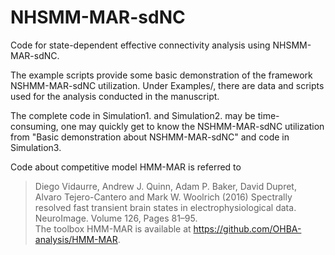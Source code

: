 # NHSMM-MAR-sdNC
Code for state-dependent effective connectivity analysis using NHSMM-MAR-sdNC.

The example scripts provide some basic demonstration of the framework NSHMM-MAR-sdNC utilization.
Under Examples/, there are data and scripts used for the analysis conducted in the manuscript.

The complete code in Simulation1. and Simulation2. may be time-consuming, one may quickly get to know the NSHMM-MAR-sdNC utilization from "Basic demonstration about NSHMM-MAR-sdNC" and code in Simulation3.

Code about competitive model HMM-MAR is referred to 
> Diego Vidaurre, Andrew J. Quinn, Adam P. Baker, David Dupret, Alvaro Tejero-Cantero and Mark W. Woolrich (2016) Spectrally resolved fast transient brain states in electrophysiological data. NeuroImage. Volume 126, Pages 81–95.  
The toolbox HMM-MAR is available at https://github.com/OHBA-analysis/HMM-MAR.

